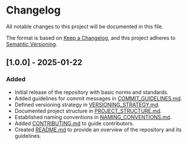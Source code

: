# Changelog

All notable changes to this project will be documented in this file.

The format is based on [Keep a Changelog](https://keepachangelog.com/en/1.0.0/), and this project adheres to [Semantic Versioning](https://semver.org/spec/v2.0.0.html).

## [1.0.0] - 2025-01-22
### Added
- Initial release of the repository with basic norms and standards.
- Added guidelines for commit messages in [COMMIT_GUIDELINES.md](COMMIT_GUIDELINES.md).
- Defined versioning strategy in [VERSIONING_STRATEGY.md](VERSIONING_STRATEGY.md).
- Documented project structure in [PROJECT_STRUCTURE.md](PROJECT_STRUCTURE.md).
- Established naming conventions in [NAMING_CONVENTIONS.md](NAMING_CONVENTIONS.md).
- Added [CONTRIBUTING.md](CONTRIBUTING.md) to guide contributors.
- Created [README.md](README.md) to provide an overview of the repository and its guidelines.